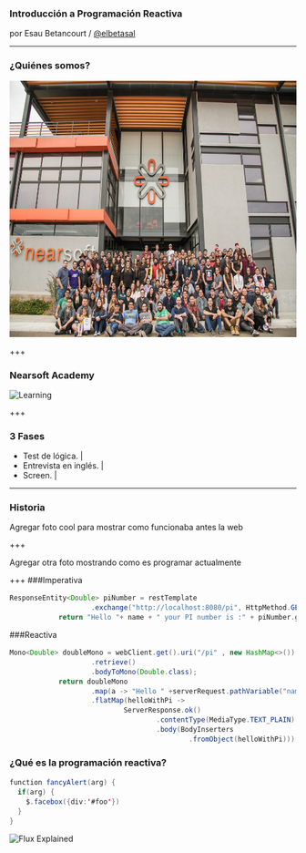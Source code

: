 ### Introducción a Programación Reactiva

por Esau Betancourt / [@elbetasal](https://twitter.com/elbetasal)

---
### ¿Quiénes somos?

<img src="assets/images/team.jpg" height="450px" >

+++
### Nearsoft Academy 

![Learning](https://media1.tenor.com/images/5b04f7e51bd8659b985b8aa4f86ffedc/tenor.gif?itemid=4472291)

+++ 
### 3 Fases

- Test de lógica. |
- Entrevista en inglés. |
- Screen. |

---

### Historia 

Agregar foto cool para mostrar como funcionaba antes la web

+++

Agregar otra foto mostrando como es programar actualmente

+++
###Imperativa

```java
ResponseEntity<Double> piNumber = restTemplate
					.exchange("http://localhost:8080/pi", HttpMethod.GET, HttpEntity.EMPTY, Double.class, new HashMap<>());
			return "Hello "+ name + " your PI number is :" + piNumber.getBody();
```

###Reactiva
```java
Mono<Double> doubleMono = webClient.get().uri("/pi" , new HashMap<>())
                    .retrieve()
                    .bodyToMono(Double.class);
            return doubleMono
                    .map(a -> "Hello " +serverRequest.pathVariable("name") + "your PI number is: "+ a)
                    .flatMap(helloWithPi ->
                            ServerResponse.ok()
                                    .contentType(MediaType.TEXT_PLAIN)
                                    .body(BodyInserters
                                            .fromObject(helloWithPi)));
```

### ¿Qué es la programación reactiva?




```java
function fancyAlert(arg) {
  if(arg) {
    $.facebox({div:'#foo'})
  }
}
```

![Flux Explained](https://facebook.github.io/flux/img/flux-simple-f8-diagram-explained-1300w.png)